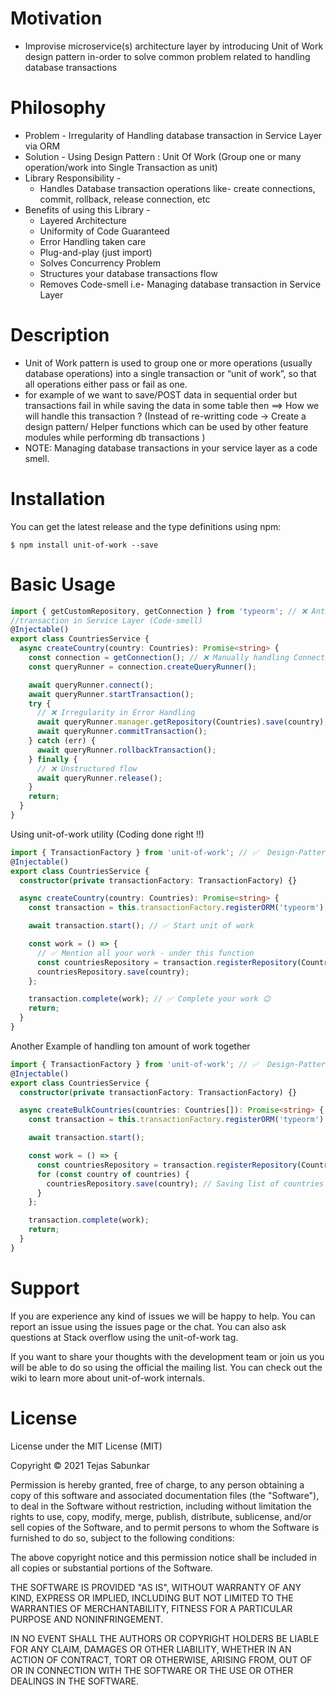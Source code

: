 # Motivation

- Improvise microservice(s) architecture layer by introducing Unit of Work design pattern in-order to solve common problem related to handling database transactions

# Philosophy

- Problem - Irregularity of Handling database transaction in Service Layer via ORM
- Solution - Using Design Pattern : Unit Of Work (Group one or many operation/work into Single Transaction as unit)
- Library Responsibility -
  - Handles Database transaction operations like- create connections, commit, rollback, release connection, etc
- Benefits of using this Library -
  - Layered Architecture
  - Uniformity of Code Guaranteed
  - Error Handling taken care
  - Plug-and-play (just import)
  - Solves Concurrency Problem
  - Structures your database transactions flow
  - Removes Code-smell i.e- Managing database transaction in Service Layer

# Description

- Unit of Work pattern is used to group one or more operations (usually database operations) into a single transaction or “unit of work”, so that all operations either pass or fail as one.
- for example of we want to save/POST data in sequential order but transactions fail in while saving the data in some table then ==> How we will handle this transaction ? (Instead of re-writting code -> Create a design pattern/ Helper functions which can be used by other feature modules while performing db transactions )
- NOTE: Managing database transactions in your service layer as a code smell.

# Installation

You can get the latest release and the type definitions using npm:

```
$ npm install unit-of-work --save
```

# Basic Usage

```ts
import { getCustomRepository, getConnection } from 'typeorm'; // ❌ Anti-pattern <= Handling database
//transaction in Service Layer (Code-smell)
@Injectable()
export class CountriesService {
  async createCountry(country: Countries): Promise<string> {
    const connection = getConnection(); // ❌ Manually handling Connections, queryRunner, commits, rollbacks
    const queryRunner = connection.createQueryRunner();

    await queryRunner.connect();
    await queryRunner.startTransaction();
    try {
      // ❌ Irregularity in Error Handling
      await queryRunner.manager.getRepository(Countries).save(country);
      await queryRunner.commitTransaction();
    } catch (err) {
      await queryRunner.rollbackTransaction();
    } finally {
      // ❌ Unstructured flow
      await queryRunner.release();
    }
    return;
  }
}
```

Using unit-of-work utility (Coding done right !!)

```ts
import { TransactionFactory } from 'unit-of-work'; // ✅  Design-Pattern <= Using UoW (Clean Code)
@Injectable()
export class CountriesService {
  constructor(private transactionFactory: TransactionFactory) {}

  async createCountry(country: Countries): Promise<string> {
    const transaction = this.transactionFactory.registerORM('typeorm'); // ✅ Register your ORM Vendor

    await transaction.start(); // ✅ Start unit of work

    const work = () => {
      // ✅ Mention all your work - under this function
      const countriesRepository = transaction.registerRepository(Countries);
      countriesRepository.save(country);
    };

    transaction.complete(work); // ✅ Complete your work 😉
    return;
  }
}
```

Another Example of handling ton amount of work together

```ts
import { TransactionFactory } from 'unit-of-work'; // ✅  Design-Pattern <= Using UoW (Clean Code)
@Injectable()
export class CountriesService {
  constructor(private transactionFactory: TransactionFactory) {}

  async createBulkCountries(countries: Countries[]): Promise<string> {
    const transaction = this.transactionFactory.registerORM('typeorm');

    await transaction.start();

    const work = () => {
      const countriesRepository = transaction.registerRepository(Countries);
      for (const country of countries) {
        countriesRepository.save(country); // Saving list of countries
      }
    };

    transaction.complete(work);
    return;
  }
}
```

# Support

If you are experience any kind of issues we will be happy to help. You can report an issue using the issues page or the chat. You can also ask questions at Stack overflow using the unit-of-work tag.

If you want to share your thoughts with the development team or join us you will be able to do so using the official the mailing list. You can check out the wiki to learn more about unit-of-work internals.

# License

License under the MIT License (MIT)

Copyright © 2021 Tejas Sabunkar

Permission is hereby granted, free of charge, to any person obtaining a copy of this software and associated documentation files (the "Software"), to deal in the Software without restriction, including without limitation the rights to use, copy, modify, merge, publish, distribute, sublicense, and/or sell copies of the Software, and to permit persons to whom the Software is furnished to do so, subject to the following conditions:

The above copyright notice and this permission notice shall be included in all copies or substantial portions of the Software.

THE SOFTWARE IS PROVIDED "AS IS", WITHOUT WARRANTY OF ANY KIND, EXPRESS OR IMPLIED, INCLUDING BUT NOT LIMITED TO THE WARRANTIES OF MERCHANTABILITY, FITNESS FOR A PARTICULAR PURPOSE AND NONINFRINGEMENT.

IN NO EVENT SHALL THE AUTHORS OR COPYRIGHT HOLDERS BE LIABLE FOR ANY CLAIM, DAMAGES OR OTHER LIABILITY, WHETHER IN AN ACTION OF CONTRACT, TORT OR OTHERWISE, ARISING FROM, OUT OF OR IN CONNECTION WITH THE SOFTWARE OR THE USE OR OTHER DEALINGS IN THE SOFTWARE.
